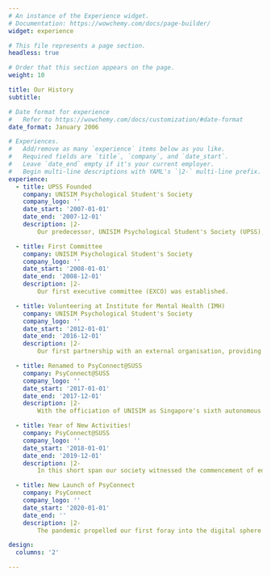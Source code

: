 ```yaml
---
# An instance of the Experience widget.
# Documentation: https://wowchemy.com/docs/page-builder/
widget: experience

# This file represents a page section.
headless: true

# Order that this section appears on the page.
weight: 10

title: Our History
subtitle:

# Date format for experience
#   Refer to https://wowchemy.com/docs/customization/#date-format
date_format: January 2006

# Experiences.
#   Add/remove as many `experience` items below as you like.
#   Required fields are `title`, `company`, and `date_start`.
#   Leave `date_end` empty if it's your current employer.
#   Begin multi-line descriptions with YAML's `|2-` multi-line prefix.
experience:
  - title: UPSS Founded
    company: UNISIM Psychological Student's Society
    company_logo: ''
    date_start: '2007-01-01'
    date_end: '2007-12-01'
    description: |2-
        Our predecessor, UNISIM Psychological Student's Society (UPSS), was founded in SIM University (UNISIM)

  - title: First Committee
    company: UNISIM Psychological Student's Society
    company_logo: ''
    date_start: '2008-01-01'
    date_end: '2008-12-01'
    description: |2-
        Our first executive committee (EXCO) was established.

  - title: Volunteering at Institute for Mental Health (IMH)
    company: UNISIM Psychological Student's Society
    company_logo: ''
    date_start: '2012-01-01'
    date_end: '2016-12-01'
    description: |2-
        Our first partnership with an external organisation, providing members with innumerable volunteering opportunities to apply theories learnt in the classroom.

  - title: Renamed to PsyConnect@SUSS
    company: PsyConnect@SUSS
    company_logo: ''
    date_start: '2017-01-01'
    date_end: '2017-12-01'
    description: |2- 
        With the officiation of UNISIM as Singapore's sixth autonomous university, our society was renamed to reflect the transition into the Singapore University of Social Sciences (SUSS).

  - title: Year of New Activities!
    company: PsyConnect@SUSS
    company_logo: ''
    date_start: '2018-01-01'
    date_end: '2019-12-01'
    description: |2- 
        In this short span our society witnessed the commencement of educational visits to Singapore prisons, expanded volunteering opportunities with Apex Harmony and Metta School, and participation in the UniPsych Symposium.

  - title: New Launch of PsyConnect
    company: PsyConnect
    company_logo: ''
    date_start: '2020-01-01'
    date_end: ''
    description: |2- 
        The pandemic propelled our first foray into the digital sphere with the establishment of our official Instagram page [@susspsyconnect](https://www.instagram.com/susspsyconnect/) alongside our current logo!

design:
  columns: '2'

---
```

